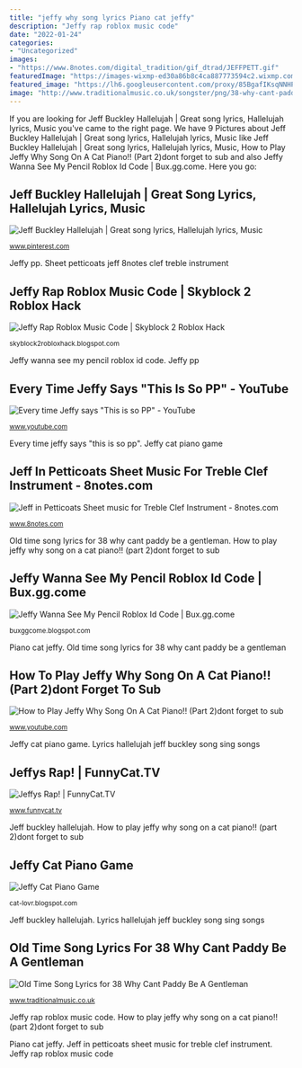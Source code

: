 ```yaml
---
title: "jeffy why song lyrics Piano cat jeffy"
description: "Jeffy rap roblox music code"
date: "2022-01-24"
categories:
- "Uncategorized"
images:
- "https://www.8notes.com/digital_tradition/gif_dtrad/JEFFPETT.gif"
featuredImage: "https://images-wixmp-ed30a86b8c4ca887773594c2.wixmp.com/f/8bcd05cf-ae76-4a60-af93-aa5d14f5b7d3/dcmjgwu-60f855a9-12fd-4f48-9430-0b81587cffb3.png/v1/fill/w_1192,h_670,q_70,strp/sml_thumbnail__jeffy_loses_his_diaper__by_williamseanmcauliffe_dcmjgwu-pre.jpg?token=eyJ0eXAiOiJKV1QiLCJhbGciOiJIUzI1NiJ9.eyJzdWIiOiJ1cm46YXBwOjdlMGQxODg5ODIyNjQzNzNhNWYwZDQxNWVhMGQyNmUwIiwiaXNzIjoidXJuOmFwcDo3ZTBkMTg4OTgyMjY0MzczYTVmMGQ0MTVlYTBkMjZlMCIsIm9iaiI6W1t7ImhlaWdodCI6Ijw9NzY4IiwicGF0aCI6IlwvZlwvOGJjZDA1Y2YtYWU3Ni00YTYwLWFmOTMtYWE1ZDE0ZjViN2QzXC9kY21qZ3d1LTYwZjg1NWE5LTEyZmQtNGY0OC05NDMwLTBiODE1ODdjZmZiMy5wbmciLCJ3aWR0aCI6Ijw9MTM2NiJ9XV0sImF1ZCI6WyJ1cm46c2VydmljZTppbWFnZS5vcGVyYXRpb25zIl19.pqGrgy8kpuwa2piIp2_V7JmZGRRpGjbQcCA9sqd6vH8"
featured_image: "https://lh6.googleusercontent.com/proxy/85BgafIKsqNNHPysabKyqcqCnV1m4zNvVnQYj5ZW0tIrfGJGO_P4g5q4QJQjcPhrlP6--5Lwi_QgroUIYS96uJtVPOU=w1200-h630-n-k-no-nu"
image: "http://www.traditionalmusic.co.uk/songster/png/38-why-cant-paddy-be-a-gentleman.png"
---
```


If you are looking for Jeff Buckley Hallelujah | Great song lyrics, Hallelujah lyrics, Music you've came to the right page. We have 9 Pictures about Jeff Buckley Hallelujah | Great song lyrics, Hallelujah lyrics, Music like Jeff Buckley Hallelujah | Great song lyrics, Hallelujah lyrics, Music, How to Play Jeffy Why Song On A Cat Piano!! (Part 2)dont forget to sub and also Jeffy Wanna See My Pencil Roblox Id Code | Bux.gg.come. Here you go:

## Jeff Buckley Hallelujah | Great Song Lyrics, Hallelujah Lyrics, Music

![Jeff Buckley Hallelujah | Great song lyrics, Hallelujah lyrics, Music](https://i.pinimg.com/736x/e7/b6/88/e7b688ac5cb29f0f9e41f26bf72c5911--jeff-buckley-music-lyrics.jpg "Every time jeffy says &quot;this is so pp&quot;")

<small>www.pinterest.com</small>

Jeffy pp. Sheet petticoats jeff 8notes clef treble instrument

## Jeffy Rap Roblox Music Code | Skyblock 2 Roblox Hack

![Jeffy Rap Roblox Music Code | Skyblock 2 Roblox Hack](https://lh6.googleusercontent.com/proxy/85BgafIKsqNNHPysabKyqcqCnV1m4zNvVnQYj5ZW0tIrfGJGO_P4g5q4QJQjcPhrlP6--5Lwi_QgroUIYS96uJtVPOU=w1200-h630-n-k-no-nu "Jeffy sml roblox transcript favourites")

<small>skyblock2robloxhack.blogspot.com</small>

Jeffy wanna see my pencil roblox id code. Jeffy pp

## Every Time Jeffy Says &quot;This Is So PP&quot; - YouTube

![Every time Jeffy says &quot;This is so PP&quot; - YouTube](https://i.ytimg.com/vi/co7TVv4jn84/hqdefault.jpg "Jeff buckley hallelujah")

<small>www.youtube.com</small>

Every time jeffy says &quot;this is so pp&quot;. Jeffy cat piano game

## Jeff In Petticoats Sheet Music For Treble Clef Instrument - 8notes.com

![Jeff in Petticoats Sheet music for Treble Clef Instrument - 8notes.com](https://www.8notes.com/digital_tradition/gif_dtrad/JEFFPETT.gif "Old time song lyrics for 38 why cant paddy be a gentleman")

<small>www.8notes.com</small>

Old time song lyrics for 38 why cant paddy be a gentleman. How to play jeffy why song on a cat piano!! (part 2)dont forget to sub

## Jeffy Wanna See My Pencil Roblox Id Code | Bux.gg.come

![Jeffy Wanna See My Pencil Roblox Id Code | Bux.gg.come](https://images-wixmp-ed30a86b8c4ca887773594c2.wixmp.com/f/8bcd05cf-ae76-4a60-af93-aa5d14f5b7d3/dcmjgwu-60f855a9-12fd-4f48-9430-0b81587cffb3.png/v1/fill/w_1192,h_670,q_70,strp/sml_thumbnail__jeffy_loses_his_diaper__by_williamseanmcauliffe_dcmjgwu-pre.jpg?token=eyJ0eXAiOiJKV1QiLCJhbGciOiJIUzI1NiJ9.eyJzdWIiOiJ1cm46YXBwOjdlMGQxODg5ODIyNjQzNzNhNWYwZDQxNWVhMGQyNmUwIiwiaXNzIjoidXJuOmFwcDo3ZTBkMTg4OTgyMjY0MzczYTVmMGQ0MTVlYTBkMjZlMCIsIm9iaiI6W1t7ImhlaWdodCI6Ijw9NzY4IiwicGF0aCI6IlwvZlwvOGJjZDA1Y2YtYWU3Ni00YTYwLWFmOTMtYWE1ZDE0ZjViN2QzXC9kY21qZ3d1LTYwZjg1NWE5LTEyZmQtNGY0OC05NDMwLTBiODE1ODdjZmZiMy5wbmciLCJ3aWR0aCI6Ijw9MTM2NiJ9XV0sImF1ZCI6WyJ1cm46c2VydmljZTppbWFnZS5vcGVyYXRpb25zIl19.pqGrgy8kpuwa2piIp2_V7JmZGRRpGjbQcCA9sqd6vH8 "Jeffy sml roblox transcript favourites")

<small>buxggcome.blogspot.com</small>

Piano cat jeffy. Old time song lyrics for 38 why cant paddy be a gentleman

## How To Play Jeffy Why Song On A Cat Piano!! (Part 2)dont Forget To Sub

![How to Play Jeffy Why Song On A Cat Piano!! (Part 2)dont forget to sub](https://i.ytimg.com/vi/97OTGIvsLQQ/maxresdefault.jpg "Jeffy wanna see my pencil roblox id code")

<small>www.youtube.com</small>

Jeffy cat piano game. Lyrics hallelujah jeff buckley song sing songs

## Jeffys Rap! | FunnyCat.TV

![Jeffys Rap! | FunnyCat.TV](https://i.ytimg.com/vi/IjMiZUM2WnQ/hqdefault.jpg "Jeffy rap roblox music code")

<small>www.funnycat.tv</small>

Jeff buckley hallelujah. How to play jeffy why song on a cat piano!! (part 2)dont forget to sub

## Jeffy Cat Piano Game

![Jeffy Cat Piano Game](https://ih0.redbubble.net/image.778095488.3024/st,small,507x507-pad,600x600,f8f8f8.jpg "Piano cat jeffy")

<small>cat-lovr.blogspot.com</small>

Jeff buckley hallelujah. Lyrics hallelujah jeff buckley song sing songs

## Old Time Song Lyrics For 38 Why Cant Paddy Be A Gentleman

![Old Time Song Lyrics for 38 Why Cant Paddy Be A Gentleman](http://www.traditionalmusic.co.uk/songster/png/38-why-cant-paddy-be-a-gentleman.png "Jeffy rap roblox music code")

<small>www.traditionalmusic.co.uk</small>

Jeffy rap roblox music code. How to play jeffy why song on a cat piano!! (part 2)dont forget to sub

Piano cat jeffy. Jeff in petticoats sheet music for treble clef instrument. Jeffy rap roblox music code
